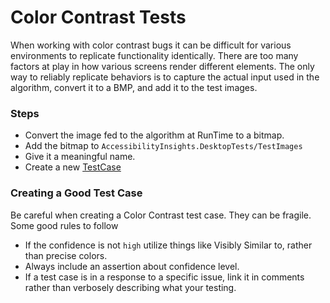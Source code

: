 # Color Contrast Tests
When working with color contrast bugs it can be difficult for various environments
to replicate functionality identically. There are too many factors at play in how
various screens render different elements. The only way to reliably replicate behaviors
is to capture the actual input used in the algorithm, convert it to a BMP, and add it
to the test images.

### Steps

- Convert the image fed to the algorithm at RunTime to a bitmap.
- Add the bitmap to `AccessibilityInsights.DesktopTests/TestImages`
- Give it a meaningful name.
- Create a new [TestCase](https://github.com/Microsoft/accessibility-insights-windows/blob/d1fe24c1a763dbbca423fc1d9c4708eb7396a44c/src/AccessibilityInsights.DesktopTests/ColorContrastAnalyzer/ImageTests.cs#L28-L39) 

### Creating a Good Test Case

Be careful when creating a Color Contrast test case. They can be fragile. Some good
rules to follow

- If the confidence is not `high` utilize things like Visibly Similar to, rather than precise colors.
- Always include an assertion about confidence level.
- If a test case is in a response to a specific issue, link it in comments rather than verbosely describing what your testing.